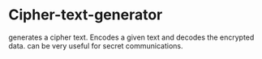# Cipher-text-generator
generates a cipher text. Encodes a given text and decodes the encrypted data. can be very useful for secret communications.
